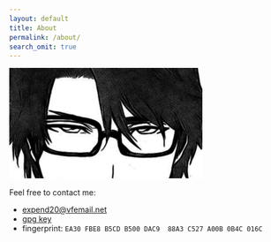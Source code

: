```yaml
---
layout: default
title: About
permalink: /about/
search_omit: true
---
```


![](/assets/image/Aizen.png)

Feel free to contact me: 

 * expend20@vfemail.net
 * [gpg key](/assets/gpg.pub) 
 * fingerprint: `EA30 FBE8 B5CD B500 DAC9  88A3 C527 A00B 0B4C 016C` 

